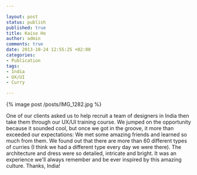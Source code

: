 ```yaml
---

layout: post
status: publish
published: true
title: Kaise Ho
author: admin
comments: true
date: 2013-10-24 12:55:25 +02:00
categories:
- Publication
tags:
- India
- UX/UI
- Curry

---
```


{% image post /posts/IMG_1282.jpg %}

One of our clients asked us to help recruit a team of designers in India then take them through our UX/UI training course. We jumped on the opportunity because it sounded cool, but once we got in the groove, it more than exceeded our expectations: We met some amazing friends and learned so much from them. We found out that there are more than 60 different types of curries (I think we had a different type every day we were there). The architecture and dress were so detailed, intricate and bright. It was an experience we'll always remember and be ever inspired by this amazing culture. Thanks, India!
